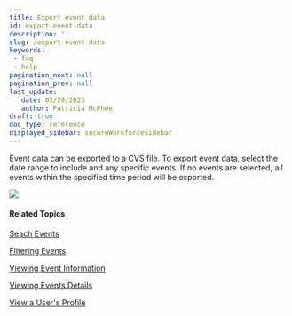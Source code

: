 ```yaml
---
title: Export event data 
id: export-event-data
description: ''
slug: /export-event-data
keywords: 
 - faq
 - help
pagination_next: null
pagination_prev: null
last_update: 
   date: 03/29/2023
   author: Patricia McPhee
draft: true
doc_type: reference
displayed_sidebar: secureWorkforceSidebar
--- 
```



Event data can be exported to a CVS file. To export event data, select the date range to include and any specific events. If no events are selected, all events within the specified time period will be exported.

![](/images/admin/events/events_export_cvs.PNG)


#### Related Topics

[Seach Events](/docs/secure-work/events/search-events)

[Filtering Events](/docs/secure-work/events/filtering-events)

[Viewing Event Information](/docs/secure-work/events/viewing-event-information)

[Viewing Events Details](/docs/secure-work/events/viewing-events-details)

[View a User's Profile](/docs/secure-work/events/view-user-profile)
